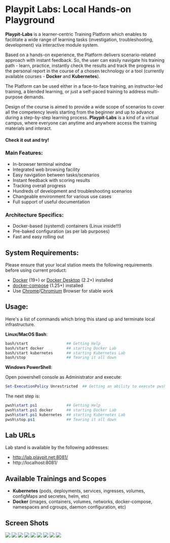 # Playpit Labs: Local Hands-on Playground

**Playpit-Labs** is a learner-centric Training Platform which enables to facilitate a wide range of learning tasks (investigation, troubleshooting, development) via interactive module system. 

Based on a hands-on experience, the Platform delivers scenario-related approach with instant feedback. So, the user can easily navigate his training path - learn, practice, instantly check the results and track the progress in the personal report in the course of a chosen technology or a tool (currently available courses - __Docker__ and __Kubernetes__).

The Platform can be used either in a face-to-face training, an instructor-led training, a blended learning, or just a self-paced training to address multi-purpose demands.

Design of the course is aimed to provide a wide scope of scenarios to cover all the competency levels starting from the beginner and up to advance during a step-by-step learning process. **Playpit-Labs** is a kind of a virtual campus, where everyone can anytime and anywhere access the training materials and interact. 

#### Check it out and try!

### Main Features:
- In-browser terminal window
- Integrated web browsing facility
- Easy navigation between tasks/scenarios
- Instant feedback with scoring results
- Tracking overall progress
- Hundreds of development and troubleshooting scenarios
- Changeable environment for various use cases
- Full support of useful documentation

### Architecture Specifics:
- Docker-based (systemd) containers (Linux inside!!!)
- Pre-baked configuration (as per lab purposes)
- Fast and easy rolling out

## System Requirements:
Please ensure that your local station meets the following requirements before using current product:

- [Docker](https://docs.docker.com/install/) (19+) or [Docker Desktop](https://www.docker.com/products/docker-desktop) (2.2+) installed 
- [docker-compose](https://docs.docker.com/compose/install/) (1.25+) installed
- Use [Chrome](https://www.google.com/chrome/?brand=CHBD&gclid=EAIaIQobChMIkqeL5LeB6AIVDPlRCh0AhA73EAAYASABEgKGvfD_BwE&gclsrc=aw.ds)/[Chromium](https://www.chromium.org/getting-involved/download-chromium) Browser for stable work

## Usage:

Here's a list of commands which bring this stand up and terminate local infrastructure.

**Linux/MacOS Bash**:
```sh
bash/start                 ## Getting Help
bash/start docker          ## starting Docker Lab
bash/start kubernetes      ## starting Kubernetes Lab
bash/stop                  ## Tearing it all down
```

**Windows PowerShell**:

Open powershell console as Administrator and execute:

```powershell
Set-ExecutionPolicy Unrestricted  ## Getting an ability to execute pwsh scripts
```

The next step is:

```powershell
pwsh\start.ps1             ## Getting Help
pwsh\start.ps1 docker      ## starting Docker Lab
pwsh\start.ps1 kubernetes  ## starting Kubernetes Lab
pwsh\stop.ps1              ## Tearing it all down
```

## Lab URLs

Lab stand is available by the following addresses:
- http://lab.playpit.net:8081/
- http://localhost:8081/


## Available Trainings and Scopes
- **Kubernetes** (pods, deployments, services, ingresses, volumes, configMaps and secretes, helm, etc)
- **Docker** (images, containers, volumes, networks, docker-compose, namespaces and cgroups, daemon configuration, etc)

## Screen Shots
![](https://playpit-labs-assets.s3-eu-west-1.amazonaws.com/screenshots/login-window.jpg)
![](https://playpit-labs-assets.s3-eu-west-1.amazonaws.com/screenshots/screen-01.jpg)
![](https://playpit-labs-assets.s3-eu-west-1.amazonaws.com/screenshots/screen-02.jpg)
![](https://playpit-labs-assets.s3-eu-west-1.amazonaws.com/screenshots/screen-04.jpg)
![](https://playpit-labs-assets.s3-eu-west-1.amazonaws.com/screenshots/screen-07.jpg)
![](https://playpit-labs-assets.s3-eu-west-1.amazonaws.com/screenshots/screen-08.jpg)
![](https://playpit-labs-assets.s3-eu-west-1.amazonaws.com/screenshots/screen-09.jpg)
![](https://playpit-labs-assets.s3-eu-west-1.amazonaws.com/screenshots/screen-10.jpg)
![](https://playpit-labs-assets.s3-eu-west-1.amazonaws.com/screenshots/closed.png)
